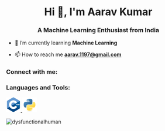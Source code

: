 <h1 align="center">Hi 👋, I'm Aarav Kumar</h1>
<h3 align="center">A Machine Learning Enthusiast from India</h3>

- 🌱 I’m currently learning **Machine Learning**

- 📫 How to reach me **aarav.1197@gmail.com**

<h3 align="left">Connect with me:</h3>
<p align="left">
</p>

<h3 align="left">Languages and Tools:</h3>
<p align="left"> <a href="https://www.w3schools.com/cpp/" target="_blank" rel="noreferrer"> <img src="https://raw.githubusercontent.com/devicons/devicon/master/icons/cplusplus/cplusplus-original.svg" alt="cplusplus" width="40" height="40"/> </a> <a href="https://www.python.org" target="_blank" rel="noreferrer"> <img src="https://raw.githubusercontent.com/devicons/devicon/master/icons/python/python-original.svg" alt="python" width="40" height="40"/> </a> </p>

<p><img align="center" src="https://github-readme-stats.vercel.app/api/top-langs?username=dysfunctionalhuman&show_icons=true&locale=en&layout=compact" alt="dysfunctionalhuman" /></p>
